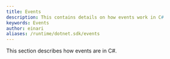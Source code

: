 ```yaml
---
title: Events
description: This contains details on how events work in C#
keywords: Events
author: einari
aliases: /runtime/dotnet.sdk/events
---
```


This section describes how events are in C#.